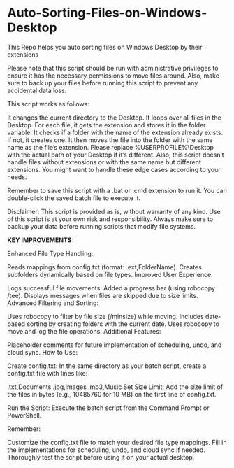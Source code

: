 # Auto-Sorting-Files-on-Windows-Desktop
This Repo helps you auto sorting files on Windows Desktop by their extensions


Please note that this script should be run with administrative privileges to ensure it has the necessary permissions to move files around. Also, make sure to back up your files before running this script to prevent any accidental data loss.

This script works as follows:

It changes the current directory to the Desktop.
It loops over all files in the Desktop.
For each file, it gets the extension and stores it in the folder variable.
It checks if a folder with the name of the extension already exists. If not, it creates one.
It then moves the file into the folder with the same name as the file’s extension.
Please replace %USERPROFILE%\Desktop with the actual path of your Desktop if it’s different. Also, this script doesn’t handle files without extensions or with the same name but different extensions. You might want to handle these edge cases according to your needs.

Remember to save this script with a .bat or .cmd extension to run it. You can double-click the saved batch file to execute it.

Disclaimer: This script is provided as is, without warranty of any kind. Use of this script is at your own risk and responsibility. Always make sure to backup your data before running scripts that modify file systems.

**KEY IMPROVEMENTS:**

Enhanced File Type Handling:

Reads mappings from config.txt (format: .ext,FolderName).
Creates subfolders dynamically based on file types.
Improved User Experience:

Logs successful file movements.
Added a progress bar (using robocopy /tee).
Displays messages when files are skipped due to size limits.
Advanced Filtering and Sorting:

Uses robocopy to filter by file size (/minsize) while moving.
Includes date-based sorting by creating folders with the current date.
Uses robocopy to move and log the file operations.
Additional Features:

Placeholder comments for future implementation of scheduling, undo, and cloud sync.
How to Use:

Create config.txt: In the same directory as your batch script, create a config.txt file with lines like:

.txt,Documents
.jpg,Images
.mp3,Music
Set Size Limit: Add the size limit of the files in bytes (e.g., 10485760 for 10 MB) on the first line of config.txt.

Run the Script: Execute the batch script from the Command Prompt or PowerShell.

Remember:

Customize the config.txt file to match your desired file type mappings.
Fill in the implementations for scheduling, undo, and cloud sync if needed.
Thoroughly test the script before using it on your actual desktop.
